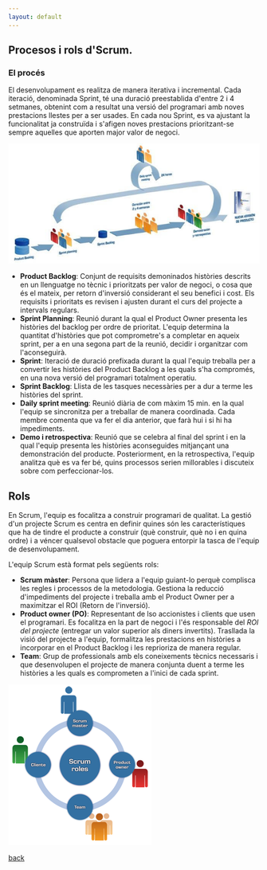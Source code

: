 ```yaml
---
layout: default
---
```


## Procesos i rols d'Scrum.

### El procés

El desenvolupament es realitza de manera iterativa i incremental. Cada iteració, denominada Sprint, té una duració preestablida d'entre 2 i 4 setmanes, obtenint com a resultat una versió del programari amb noves prestacions llestes per a ser usades. En cada nou Sprint, es va ajustant la funcionalitat ja construïda i s'afigen noves prestacions prioritzant-se sempre aquelles que aporten major valor de negoci.

![disseny scrum](./images/scrum1.jpg)

- **Product Backlog**: Conjunt de requisits demoninados històries descrits en un llenguatge no tècnic i prioritzats per valor de negoci, o cosa que és el mateix, per retorn d'inversió considerant el seu benefici i cost. Els requisits i prioritats es revisen i ajusten durant el curs del projecte a intervals regulars.
- **Sprint Planning**: Reunió durant la qual el Product Owner presenta les històries del backlog per ordre de prioritat. L'equip determina la quantitat d'històries que pot comprometre's a completar en aqueix sprint, per a en una segona part de la reunió, decidir i organitzar com l'aconseguirà.
- **Sprint**: Iteració de duració prefixada durant la qual l'equip treballa per a convertir les històries del Product Backlog a les quals s'ha compromés, en una nova versió del programari totalment operatiu.
- **Sprint Backlog**: Llista de les tasques necessàries per a dur a terme les històries del sprint.
- **Daily sprint meeting**: Reunió diària de com màxim 15 min. en la qual l'equip se sincronitza per a treballar de manera coordinada. Cada membre comenta que va fer el dia anterior, que farà hui i si hi ha impediments.
- **Demo i retrospectiva**: Reunió que se celebra al final del sprint i en la qual l'equip presenta les històries aconseguides mitjançant una demonstración del producte. Posteriorment, en la retrospectiva, l'equip analitza què es va fer bé, quins processos serien millorables i discuteix sobre com perfeccionar-los.

## Rols 

En Scrum, l'equip es focalitza a construir programari de qualitat. La gestió d'un projecte Scrum es centra en definir quines són les característiques que ha de tindre el producte a construir (què construir, què no i en quina ordre) i a véncer qualsevol obstacle que poguera entorpir la tasca de l'equip de desenvolupament.

L'equip Scrum està format pels següents rols:

- **Scrum màster**: Persona que lidera a l'equip guiant-lo perquè complisca les regles i processos de la metodologia. Gestiona la reducció d'impediments del projecte i treballa amb el Product Owner per a maximitzar el ROI (Retorn de l'inversió).
- **Product owner (PO)**: Representant de lso accionistes i clients que usen el programari. Es focalitza en la part de negoci i l'és responsable del *ROI del projecte* (entregar un valor superior als diners invertits). Trasllada la visió del projecte a l'equip, formalitza les prestacions en històries a incorporar en el Product Backlog i les reprioriza de manera regular.
- **Team**: Grup de professionals amb els coneixements tècnics necessaris i que desenvolupen el projecte de manera conjunta duent a terme les històries a les quals es comprometen a l'inici de cada sprint.

![rols Scrum](./images/rols)

[back](./scrum.html)
